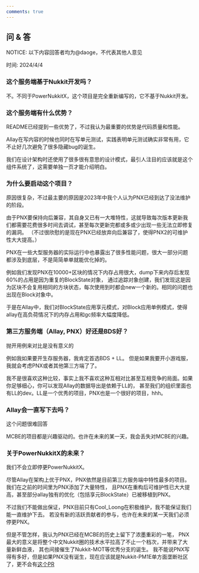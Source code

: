 ```yaml
---
comments: true
---
```


## 问 & 答

NOTICE: 以下内容回答者均为@daoge，不代表其他人意见

时间: 2024/4/4

### 这个服务端基于Nukkit开发吗？

不。不同于PowerNukkitX，这个项目是完全重新编写的，它不基于Nukkit开发。

### 这个服务端有什么优势？

README已经提到一些优势了，不过我认为最重要的优势是代码质量和性能。

Allay在写内容的时候也同时在写单元测试，实践表明单元测试确实非常有用，它不止好几次避免了很多隐藏bug的诞生。

我们在设计架构时还使用了很多很有意思的设计模式，最引人注目的应该就是这个组件系统了，这需要单独一页才能介绍明白。

### 为什么要启动这个项目？

原因很复杂，不过最主要的原因是2023年中我个人认为PNX已经到达了没法维护的阶段。

由于PNX要保持向后兼容，其自身又已有一大堆特性，这就导致每次版本更新我们都需要花费很多时间去调试，甚至每次更新完都或多或少出现一些无法立即修复的漏洞。
（不过很欣慰的是现在PNX已经放弃向后兼容了，使得PNX2的可维护性大大提高。）

PNX在一些大型服务器的实际运行中也暴露出了很多性能问题，很大一部分问题都涉及到底层，不是简简单单就能优化掉的。

例如我们发现PNX在10000+区块的情况下内存占用很大，dump下来内存后发现60%的占用是因为重复的BlockState对象，
通过追踪对象创建，我们发现这是因为区块不会复用相同的方块状态，每次使用到时都会new一个新的。相同的问题也出现在Block对象中。

于是在Allay中，我们对BlockState应用享元模式，对Block应用单例模式，使得allay在高负荷情况下的内存占用和gc频率大幅度降低。

### 第三方服务端（Allay, PNX）好还是BDS好？

抛开用例来对比是没有意义的

例如我如果要开生存服务器，我肯定首选BDS + LL。
但是如果我要开小游戏服，我就会考虑PNX或者其他第三方端了了。

我不是很喜欢这种比较，事实上我不喜欢这种互相对比甚至互相竞争的局面。如果你足够细心，你可以发现Allay的数据导出是依赖于LL的，
甚至我们的组织里面也有LL的dev。LL是一个优秀的项目，PNX也是一个很好的项目，hhh。

### Allay会一直写下去吗？

这个问题很难回答

MCBE的项目都是兴趣驱动的。也许在未来的某一天，我会丢失对MCBE的兴趣。

### 关于PowerNukkitX的未来？

我们不会立即停更PowerNukkitX。

尽管Allay在架构上优于PNX，PNX依然是目前第三方服务端中特性最多的项目。我们在之前的时间里为PNX添加了大量特性，
且PNX在重构后可维护性已大大提高，甚至部分allay独有的优化（包括享元BlockState）已被移植到PNX。

不过我们不能做出保证，PNX目前只有Cool_Loong在积极维护，我不能保证我们能一直维护下去。
若没有新的活跃贡献者的参与，也许在未来的某一天我们必须停更PNX。

但是不管怎样，我认为PNX已经在MCBE的历史上留下了浓墨重彩的一笔，
PNX最大的意义是将整个中文Nukkit圈的技术水平拉高了不止一个档次，并带来了大量新鲜血液，
其也间接催生了Nukkit-MOT等优秀分支的诞生。
我不能说PNX写得有多好，但是如果PNX没有诞生，现在应该就是Nukkit-PM1E单方面垄断社区了，更不会有[这个PR](https://github.com/CloudburstMC/Nukkit/pull/2175)